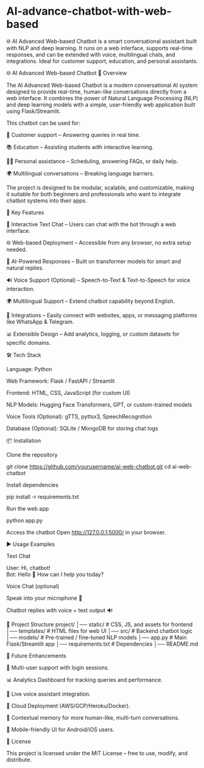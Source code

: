 # AI-advance-chatbot-with-web-based
🌐 AI Advanced Web-based Chatbot is a smart conversational assistant built with NLP and deep learning. It runs on a web interface, supports real-time responses, and can be extended with voice, multilingual chats, and integrations. Ideal for customer support, education, and personal assistants.

🌐 AI Advanced Web-based Chatbot
📖 Overview

The AI Advanced Web-based Chatbot is a modern conversational AI system designed to provide real-time, human-like conversations directly from a web interface.
It combines the power of Natural Language Processing (NLP) and deep learning models with a simple, user-friendly web application built using Flask/Streamlit.

This chatbot can be used for:

🛒 Customer support – Answering queries in real time.

📚 Education – Assisting students with interactive learning.

🧑‍💻 Personal assistance – Scheduling, answering FAQs, or daily help.

🌍 Multilingual conversations – Breaking language barriers.

The project is designed to be modular, scalable, and customizable, making it suitable for both beginners and professionals who want to integrate chatbot systems into their apps.

🚀 Key Features

💬 Interactive Text Chat – Users can chat with the bot through a web interface.

🌐 Web-based Deployment – Accessible from any browser, no extra setup needed.

🧠 AI-Powered Responses – Built on transformer models for smart and natural replies.

🔊 Voice Support (Optional) – Speech-to-Text & Text-to-Speech for voice interaction.

🌍 Multilingual Support – Extend chatbot capability beyond English.

🔌 Integrations – Easily connect with websites, apps, or messaging platforms like WhatsApp & Telegram.

📊 Extensible Design – Add analytics, logging, or custom datasets for specific domains.

🛠️ Tech Stack

Language: Python

Web Framework: Flask / FastAPI / Streamlit

Frontend: HTML, CSS, JavaScript (for custom UI)

NLP Models: Hugging Face Transformers, GPT, or custom-trained models

Voice Tools (Optional): gTTS, pyttsx3, SpeechRecognition

Database (Optional): SQLite / MongoDB for storing chat logs

📦 Installation

Clone the repository

git clone https://github.com/yourusername/ai-web-chatbot.git
cd ai-web-chatbot


Install dependencies

pip install -r requirements.txt


Run the web app

python app.py


Access the chatbot
Open http://127.0.0.1:5000/
 in your browser.

▶️ Usage Examples

Text Chat

User: Hi, chatbot!  
Bot: Hello 👋 How can I help you today?  


Voice Chat (optional)

Speak into your microphone 🎤

Chatbot replies with voice + text output 🔊

📂 Project Structure
project/
│── static/           # CSS, JS, and assets for frontend
│── templates/        # HTML files for web UI
│── src/              # Backend chatbot logic
│── models/           # Pre-trained / fine-tuned NLP models
│── app.py            # Main Flask/Streamlit app
│── requirements.txt  # Dependencies
│── README.md

🔮 Future Enhancements

🤝 Multi-user support with login sessions.

📊 Analytics Dashboard for tracking queries and performance.

🎤 Live voice assistant integration.

🚀 Cloud Deployment (AWS/GCP/Heroku/Docker).

🧠 Contextual memory for more human-like, multi-turn conversations.

📱 Mobile-friendly UI for Android/iOS users.

📜 License

This project is licensed under the MIT License – free to use, modify, and distribute.
